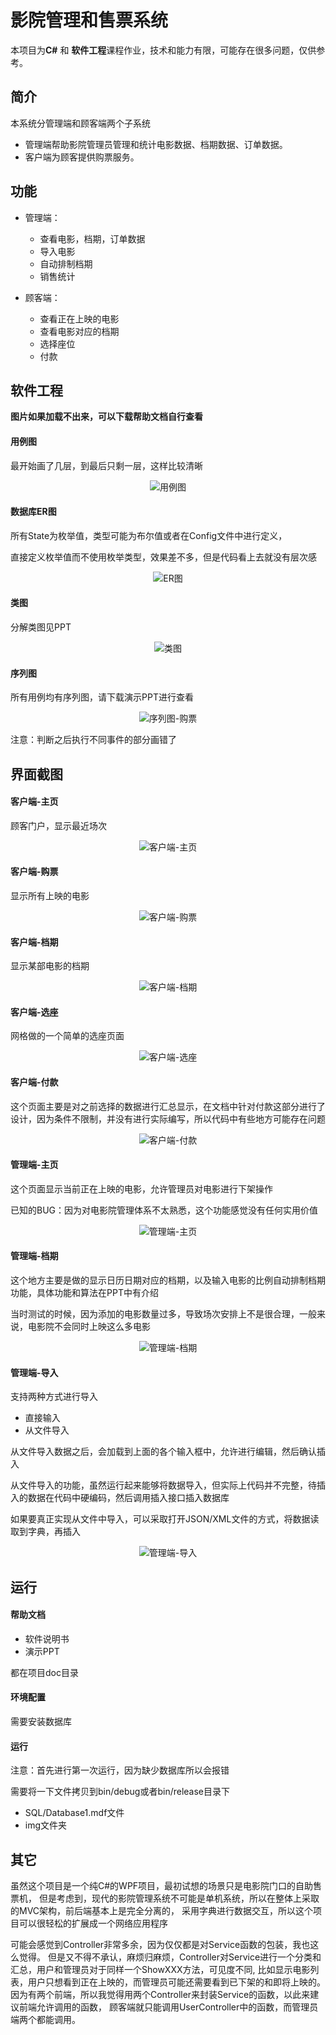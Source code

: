 
# 影院管理和售票系统
本项目为**C#** 和 **软件工程**课程作业，技术和能力有限，可能存在很多问题，仅供参考。

## 简介

本系统分管理端和顾客端两个子系统
* 管理端帮助影院管理员管理和统计电影数据、档期数据、订单数据。
* 客户端为顾客提供购票服务。

## 功能
* 管理端：
  - 查看电影，档期，订单数据
  - 导入电影
  - 自动排制档期
  - 销售统计

* 顾客端：
  - 查看正在上映的电影
  - 查看电影对应的档期
  - 选择座位
  - 付款




## 软件工程
**图片如果加载不出来，可以下载帮助文档自行查看**

#### 用例图
最开始画了几层，到最后只剩一层，这样比较清晰
<div align=center><img src="http://llag.net/markdown-img/TMS/0.1.F.用例图.png" alt="用例图"/></div>



#### 数据库ER图
所有State为枚举值，类型可能为布尔值或者在Config文件中进行定义，

直接定义枚举值而不使用枚举类型，效果差不多，但是代码看上去就没有层次感
<div align=center><img src="http://llag.net/markdown-img/TMS/0.2.F.ER图.jpg" alt="ER图"/></div>


#### 类图
分解类图见PPT
<div align=center><img src="http://llag.net/markdown-img/TMS/0.3.F.类图.jpg" alt="类图"/></div>


#### 序列图
所有用例均有序列图，请下载演示PPT进行查看
<div align=center><img src="http://llag.net/markdown-img/TMS/0.4.F.序列图-购票.png" alt="序列图-购票"/></div>

注意：判断之后执行不同事件的部分画错了


## 界面截图

#### 客户端-主页
顾客门户，显示最近场次

<div align=center><img src="http://llag.net/markdown-img/TMS/2.1.F.客户端-主页.jpg" alt="客户端-主页"/></div>


#### 客户端-购票
显示所有上映的电影

<div align=center><img src="http://llag.net/markdown-img/TMS/2.2.F.客户端-购票.jpg" alt="客户端-购票"/></div>




#### 客户端-档期
显示某部电影的档期
<div align=center><img src="http://llag.net/markdown-img/TMS/2.5.F.客户端-档期.jpg" alt="客户端-档期"/></div>



#### 客户端-选座
网格做的一个简单的选座页面
<div align=center><img src="http://llag.net/markdown-img/TMS/2.4.F.客户端-选座.jpg" alt="客户端-选座"/></div>



#### 客户端-付款
这个页面主要是对之前选择的数据进行汇总显示，在文档中针对付款这部分进行了设计，因为条件不限制，并没有进行实际编写，所以代码中有些地方可能存在问题

<div align=center><img src="http://llag.net/markdown-img/TMS/2.6.F.客户端-付款.jpg" alt="客户端-付款"/></div>




#### 管理端-主页
这个页面显示当前正在上映的电影，允许管理员对电影进行下架操作

已知的BUG：因为对电影院管理体系不太熟悉，这个功能感觉没有任何实用价值

<div align=center><img src="http://llag.net/markdown-img/TMS/1.1.F.管理端-主页.jpg" alt="管理端-主页"/></div>




#### 管理端-档期
这个地方主要是做的显示日历日期对应的档期，以及输入电影的比例自动排制档期功能，具体功能和算法在PPT中有介绍

当时测试的时候，因为添加的电影数量过多，导致场次安排上不是很合理，一般来说，电影院不会同时上映这么多电影

<div align=center><img src="http://llag.net/markdown-img/TMS/1.2.F.管理端-档期.jpg" alt="管理端-档期"/></div>


#### 管理端-导入
支持两种方式进行导入
* 直接输入
* 从文件导入

从文件导入数据之后，会加载到上面的各个输入框中，允许进行编辑，然后确认插入

从文件导入的功能，虽然运行起来能够将数据导入，但实际上代码并不完整，待插入的数据在代码中硬编码，然后调用插入接口插入数据库

如果要真正实现从文件中导入，可以采取打开JSON/XML文件的方式，将数据读取到字典，再插入

<div align=center><img src="http://llag.net/markdown-img/TMS/1.3.F.管理端-导入.jpg" alt="管理端-导入"/></div>




## 运行


#### 帮助文档
* 软件说明书
* 演示PPT

都在项目doc目录

#### 环境配置
需要安装数据库

#### 运行
注意：首先进行第一次运行，因为缺少数据库所以会报错

需要将一下文件拷贝到bin/debug或者bin/release目录下

* SQL/Database1.mdf文件
* img文件夹


## 其它
虽然这个项目是一个纯C#的WPF项目，最初试想的场景只是电影院门口的自助售票机，
但是考虑到，现代的影院管理系统不可能是单机系统，所以在整体上采取的MVC架构，前后端基本上是完全分离的，
采用字典进行数据交互，所以这个项目可以很轻松的扩展成一个网络应用程序

可能会感觉到Controller非常多余，因为仅仅都是对Service函数的包装，我也这么觉得。
但是又不得不承认，麻烦归麻烦，Controller对Service进行一个分类和汇总，用户和管理员对于同样一个ShowXXX方法，可见度不同,
比如显示电影列表，用户只想看到正在上映的，而管理员可能还需要看到已下架的和即将上映的。
因为有两个前端，所以我觉得用两个Controller来封装Service的函数，以此来建议前端允许调用的函数，
顾客端就只能调用UserController中的函数，而管理员端两个都能调用。